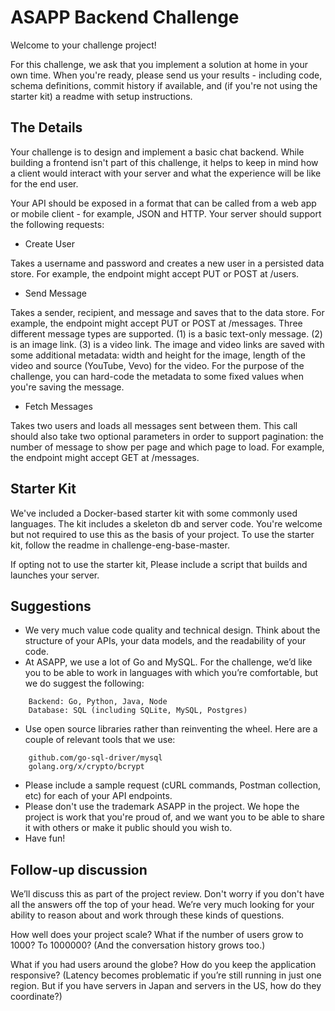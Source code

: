 ASAPP Backend Challenge
=======================

Welcome to your challenge project!

For this challenge, we ask that you implement a solution at home in your own time. When you're ready, please send us your results - including code, schema definitions, commit history if available, and (if you're not using the starter kit) a readme with setup instructions.


The Details
-----------

Your challenge is to design and implement a basic chat backend. While building a frontend isn't part of this challenge, it helps to keep in mind how a client would interact with your server and what the experience will be like for the end user.

Your API should be exposed in a format that can be called from a web app or mobile client - for example, JSON and HTTP. Your server should support the following requests:

* Create User
	
Takes a username and password and creates a new user in a persisted data store. For example, the endpoint might accept PUT or POST at /users.

* Send Message

Takes a sender, recipient, and message and saves that to the data store. For example, the endpoint might accept PUT or POST at /messages. Three different message types are supported. (1) is a basic text-only message. (2) is an image link. (3) is a video link. The image and video links are saved with some additional metadata: width and height for the image, length of the video and source (YouTube, Vevo) for the video. For the purpose of the challenge, you can hard-code the metadata to some fixed values when you're saving the message.

* Fetch Messages

Takes two users and loads all messages sent between them. This call should also take two optional parameters in order to support pagination: the number of message to show per page and which page to load. For example, the endpoint might accept GET at /messages.



Starter Kit
-----------
We've included a Docker-based starter kit with some commonly used languages. The kit includes a skeleton db and server code. You're welcome but not required to use this as the basis of your project. To use the starter kit, follow the readme in challenge-eng-base-master.

If opting not to use the starter kit, Please include a script that builds and launches your server.


Suggestions
-----------

* We very much value code quality and technical design. Think about the structure of your APIs, your data models, and the readability of your code.
* At ASAPP, we use a lot of Go and MySQL. For the challenge, we’d like you to be able to work in languages with which you’re comfortable, but we do suggest the following:
```
    Backend: Go, Python, Java, Node
    Database: SQL (including SQLite, MySQL, Postgres)
```
* Use open source libraries rather than reinventing the wheel. Here are a couple of relevant tools that we use:
```
    github.com/go-sql-driver/mysql
    golang.org/x/crypto/bcrypt
```
* Please include a sample request (cURL commands, Postman collection, etc) for each of your API endpoints.
* Please don't use the trademark ASAPP in the project. We hope the project is work that you're proud of, and we want you to be able to share it with others or make it public should you wish to.
* Have fun!


Follow-up discussion
--------------------
We’ll discuss this as part of the project review. Don't worry if you don't have all the answers off the top of your head. We’re very much looking for your ability to reason about and work through these kinds of questions.

How well does your project scale? What if the number of users grow to 1000? To 1000000? (And the conversation history grows too.)

What if you had users around the globe? How do you keep the application responsive? (Latency becomes problematic if you’re still running in just one region. But if you have servers in Japan and servers in the US, how do they coordinate?)

